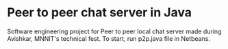 Peer to peer chat server in Java
=========

Software engineering project for Peer to peer local chat server made during Avishkar, MNNIT's technical fest. 
To start, run p2p.java file in Netbeans.
